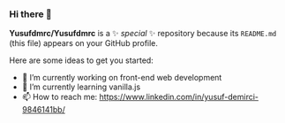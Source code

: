 ### Hi there 👋


**Yusufdmrc/Yusufdmrc** is a ✨ _special_ ✨ repository because its `README.md` (this file) appears on your GitHub profile.

Here are some ideas to get you started:

- 🔭 I’m currently working on front-end web development
- 🌱 I’m currently learning vanilla.js
- 📫 How to reach me: https://www.linkedin.com/in/yusuf-demirci-9846141bb/


